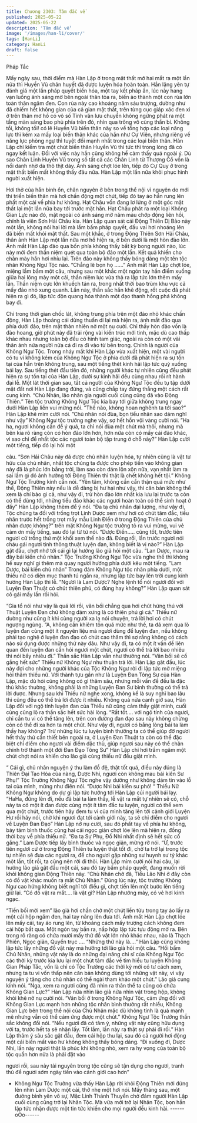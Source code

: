 ```yaml
---
title: Chương 2303: Tâm đắc về
published: 2025-05-22
updated: 2025-05-22
description: 'Tâm đắc về'
image: '/images/han-li/cover/'
tags: [HanLi]
category: HanLi
draft: false
---
```


Pháp Tắc

Mấy ngày sau, thời điểm mà Hàn Lập ở trong mật thất mở hai mắt
ra một lần nữa thì Huyền Vũ chân huyết đã được luyện hóa hoàn
toàn.
Hắn lặng yên tự đánh giá một lần pháp quyết biến hóa, một tay
kết pháp ấn, lúc này hang vạn luồng ánh sáng mờ bên ngoài thân
tỏa ra, biến ảo thành một con rùa lớn toàn thân ngăm đen.
Con rùa này cao khoảng năm sáu trượng, dường như đã chiếm
hết không gian của cả gian mật thất, trên từng cục giáp xác đen xì
ở trên thân mơ hồ có vô số Tinh văn lưu chuyển không ngừng
phát ra một tầng màn sáng bao phủ phía trên đó, nhìn qua trông
vô cùng thần bí.
Không tồi, không tồi! có lẽ Huyền Vũ biến thân này so về tổng
hợp các loại năng lực thì kém xa mấy loại biến thân khác của hắn
như Cự Viên, nhưng riêng về năng lực phòng ngự thì tuyệt đối
mạnh nhất trong các loại biến thân.
Hàn Lập chỉ kiểm tra một chút biến thân Huyền Vũ thì tức thì
trong lòng đã có ngay kết luận.
Đối với việc này hắn cũng không hề cảm thấy quá ngoài ý.
Dù sao Chân Linh Huyền Vũ trong số tất cả các Chân Linh từ
Thượng Cổ vốn là nổi danh nhờ da thô thịt dày.
Ánh sáng chợt lóe lên, tiếp đó Cự Quy ở trong mật thất biến mất
không thấy đâu nữa.
Hàn Lập một lần nữa khôi phục hình người xuất hiện.

Hơi thở của hắn bình ổn, chân nguyên ở bên trong thể nội vì
nguyên do mới thi triển biến thân mà hơi chấn động một chút, tiếp
đó tay áo hắn rung lên phất một cái về phía hư không.
Hạt Châu vốn đang lơ lửng ở một góc mật thất lại một lần nữa
bay tới trước mặt hắn.
Hạt Châu phát ra một loại Không Gian Lực nào đó, mặt ngoài có
ánh sáng mờ năm màu chớp động liên hồi, chính là viên Sơn Hải
Châu kia.
Hàn Lập quan sát cái Động Thiên Dị Bảo này một lần, không nói
hai lời mà lẩm bấm pháp quyết, đầu vai hơi nhoáng lên đã biến
mất khỏi mật thất.
Sau một khắc, ở trong Động Thiên Sơn Hải Châu, thân ảnh Hàn
Lập một lần nữa mơ hồ hiện ra, ở bên dưới là một hòn đảo lớn.
Ánh mắt Hàn Lập đảo qua bốn phía không thấy bất kỳ bong
người nào, lúc này mới đem thần niệm quét qua toàn bộ đảo một
lần.
Kết quả khiến cho chân mày hắn hơi nhíu lại.
Trên đảo này không thấy bóng dáng một tên tộc nhân Không Ngư
Tộc nào.
“Chẳng lẽ bọn họ ……”
Anh mắt Hàn Lập chợt lóe, miệng lẩm bẩm một câu, nhưng sau
một khắc một ngón tay hắn điểm xuống giữa hai lông mày một
cái, thần niệm lực vừa thả ra lập tức lớn thêm mấy lần.
Thần niệm cực lớn khuếch tán ra, trong nhất thời bao trùm khu
vực cả mấy đảo nhỏ xung quanh.
Lần này, thần sắc hắn khẽ động, rốt cuộc đã phát hiện ra gì đó,
lập tức độn quang hóa thành một đạo thanh hồng phá không bay
đi.

Chỉ trong thời gian chốc lát, không trung phía trên một đảo nhỏ
khác chấn động, Hàn Lập thoáng cái dừng thuấn di lại mà hiện ra,
ánh mắt đảo qua phía dưới đảo, trên mặt thản nhiên nở một nụ
cười.
Chỉ thấy hòn đảo vốn là đảo hoang, giờ phút này đã trải rộng vài
kiến trúc mới tinh, mặc dù cao thấp khác nhau nhưng toàn bộ đều
có hình tam giác, ngoài ra còn có một vài thân ảnh nửa người
nửa cá đi ra đi vào từ bên trong.
Chính là người của Không Ngư Tộc.
Trong nháy mắt khi Hàn Lập vừa xuất hiện, một vài người có tu vi
không kém của Không Ngư Tộc ở phía dưới đã phát hiện ra sự
tồn tại của hắn trên không trung, sau một tiếng thét kinh hãi lập
tức quỳ xuống bái lạy.
Sau tiếng thét đầu tiên đó, những người khác tự nhiên cũng đều
phát hiện ra sự tồn tại của Hàn Lập, dưới sự kinh hãi đều cùng
nhau rối rít hành đại lễ.
Một lát thời gian sau, tất cả người của Không Ngư Tộc đều tụ tập
dưới mặt đất nơi Hàn Lập đang đứng, và cũng chắp tay đứng
thẳng một cách rất cung kính.
“Chủ Nhân, lão nhân gia người cuối cùng cũng đã vào Động
Thiên.” Tên tộc trưởng Không Ngư Tộc kia bay tới giữa không
trung ngay dưới Hàn Lập liền vui mừng nói.
”Thế nào, không hoan nghênh ta tới sao?” Hàn Lập khẽ mỉm cười
nói.
”Chủ nhân nói đùa, bọn tiểu nhân sao dám nghĩ như vậy” Không
Ngư tộc trưởng nghe vậy, sợ hết hồn vội vàng cười nói.
”Ha ha, ngươi không cần để ý quá, ta chỉ nói đùa một chút mà
thôi, nhưng mà bên kia rõ ràng còn có hòn đảo lớn hơn, hơn nữa
còn có mấy cái đảo khác, vì sao chỉ để nhất tộc các ngươi toàn bộ
tập trung ở chỗ này?” Hàn Lập cười một tiếng, tiếp đó lại hỏi một

câu.
“Sơn Hải Châu này đã được chủ nhân luyện hóa, tự nhiên cũng là
vật tư hữu của chủ nhân, nhất tộc chúng ta được cho phép tiến
vào không gian này đã là phúc lớn bằng trời, làm sao còn dám lộn
xộn nữa, vạn nhất làm ra sai lầm gì đó ảnh hưởng tới Động Thiên
thì thật là chết không hết tội.” Không Ngư Tộc Trưởng kính cẩn
nói.
”Yên tâm, không cần cẩn thận quá mức như thế, Động Thiên này
nếu là dễ dàng bị hư hại như vậy, thì căn bản không thể xem là
chí bảo gì cả, như vậy đi, trừ hòn đảo lớn nhất kia lưu lại trước ta
còn có thể dùng tới, những tiểu đảo khác các ngươi hoàn toàn có
thể sinh hoạt ở đấy” Hàn Lập không thèm để ý nói.
“Đa tạ chủ nhân đại lượng, như vậy đi, Tộc chúng ta đối với trồng
trọt Linh Dược xem như hơi có chút tâm đắc, tiểu nhân trước hết
trồng trọt mấy mẫu Linh Điền ở trong Động Thiên của chủ nhân
được không?” trên mặt Không Ngư tộc trưởng tỏ ra vui mừng, vui
vẻ cảm ơn mấy tiếng, sau đó lại từ từ nói.
“Dược Điền….. cũng tốt, trước tiên ngươi cứ trồng thử một khối
xem thế nào đã. Đúng rồi, lần trước ngươi nói cháu gái ngươi tinh
thông thuật luyện đan, không biết là vị nào?” Hàn Lập gật đầu,
chợt nhớ tới cái gì lại hướng lão giả hỏi một câu.
“Lan Dược, mau ra đây bái kiến chủ nhân.” Tộc Trưởng Không
Ngư Tộc vừa nghe thế thì không hề suy nghĩ gì thêm mà quay
người hướng phía dưới kêu một tiếng.
”Lam Dược, bái kiến chủ nhân”
Trong đám Không Ngư tộc nhân phía dưới, một thiếu nữ có diện
mục thanh tú ngẩn ra, nhưng lập tức bay lên trời cung kính
hướng Hàn Lập thi lễ.
“Ngươi là Lam Dược? Nghe lệnh tổ nói ngươi đối với Luyện Đan
Thuật có chút thiên phú, có đúng hay không?” Hàn Lập quan sát
cô gái mấy lần rồi hỏi.

“Gia tổ nói như vậy là quá lời rồi, vãn bối chẳng qua hơi chút
hứng thú với Thuật Luyện Đan chứ không dám xưng là có thiên
phú gì cả.” Thiếu nữ dường như cũng ít khi cùng người xa lạ nói
chuyện, trả lời hơi có chút ngượng ngùng.
“A, không cần khiêm tốn quá mức như thế, ta đã xem qua lò luyện
đan cùng một ít nguyên liệu mà ngươi dùng để luyện đan, nếu
không phải tạo nghệ ở luyện đan đạo có chút cao thâm thì sợ
rằng không có cách nào sử dụng được những thứ này đâu. Như
vậy đi, ta có một ít vấn đề liên quan đến luyện đan cần hỏi ngươi
một chút, ngươi có thể trả lời bao nhiêu thì nói bấy nhiêu đi.” Thần
sắc Hàn Lập vẫn như thường nói.
“Vãn bối sẽ cố gắng hết sức” Thiếu nữ Không Ngư nhu thuận trả
lời.
Hàn Lập gât đầu, lúc này đợi cho những người khác của Tộc
Không Ngư rời đi lập tức mở miệng hỏi thăm thiếu nữ.
Với thành tựu gần như là Luyện Đan Tông Sư của Hàn Lập, mặc
dù hỏi cũng không có gì thâm sâu, nhưng mỗi vấn đề đều là đặc
thù khác thường, không phải là những Luyện Đan Sư bình
thường có thể trả lời được.
Nhưng sau khi Thiếu nữ nghe xong, không kể là suy nghĩ bao lâu
thì cũng đều có thể trả lời được ít nhiều.
Không quá nửa canh giờ sau, Hàn Lập đối với ngộ tính luyện đan
của Thiếu nữ cũng cảm thấy giật mình, cuối cùng cũng lộ ra thần
sắc hết sức hài lòng.
“Rất tốt…. với ngộ tính của ngươi, chỉ cần tu vi có thể tăng lên,
trên con đường đan đạo sau này không chừng còn có thể đi xa
hơn ta một chút. Như vậy đi, ngươi có bằng lòng bái ta làm thầy
hay không? Trừ những lúc tu luyện bình thường ta có thể giúp đỡ
ngươi hết thảy thứ cần thiết bên ngoài ra, ở Luyện Đan Thuật ta
còn có thể đặc biệt chỉ điểm cho ngươi vài điểm đặc thù, giúp
ngươi sau này có thể chân chính trở thành một đời Đan Đạo Tông
Sư” Hàn Lập chỉ hơi trầm ngâm một chút chợt nói ra khiến cho lão
giả cùng thiếu nữ đều giật mình.

“ Cái gì, chủ nhân nguyện ý thu làm đồ đệ, thật tốt quá, điều này
đúng là Thiên Đại Tạo Hóa của nàng, Dược Nhi, ngươi còn không
mau bái kiến Sư Phụ!” Tộc Trưởng Không Ngư Tộc nghe vậy
dường như không dám tin vào lỗ tai của mình, mừng như điên
nói.
“Dược Nhi bái kiến sư phó! “ Thiếu Nữ Không Ngư không do dự
gì lập tức hướng tới Hàn Lập cúi người bái lạy.
“HaHa, đứng lên đi, nếu đã bái ta làm thầy, lễ vật ra mắt tự nhiên
sẽ có, chỗ này ta có một ít đan được cùng một ít tâm đắc tu luyện,
ngươi có thể xem qua một chút, trước tiên hãy đem tu vi của mình
tăng lên tới cảnh giới Luyện Hư rồi hãy nói, chờ khi ngươi đạt tới
cảnh giới này, ta sẽ chỉ điểm cho ngươi về Luyện Đan Đạo” Hàn
Lập nở nụ cười, sau đó phất tay về phía hư không, bảy tám bình
thuốc cùng hai cái ngọc giản chợt lóe lên mà hiện ra, đồng thời
bay về phía thiếu nữ.
“Đa tạ Sư Phụ, Đồ Nhi nhất định sẽ hết sức cố gắng.” Lam Dược
tiếp lấy bình thuốc và ngọc giản, mừng rỡ nói.
“Ừ, trước tiên ngươi cứ ở trong Động Thiên tu luyện thật tốt đi,
chờ ta trở lại trong tộc tự nhiên sẽ đưa các ngươi ra, để cho ngươi
gặp những sư huynh sư tỷ khác một lần, tốt rồi, ta cũng nên rời đi
thôi.
Hàn Lập mỉm cười nói hai câu, lại hướng lão giả gật đầu một cái,
sau đó tay bấm pháp quyết, đang muốn rời khỏi không gian Động
Thiên này.
“Chủ Nhân chờ đã, Tiểu Lão Nhi ở đây còn có đồ vật khác muốn
ra mắt Chủ Nhân.”
Đúng lúc này, tộc trưởng Không Ngư cao hứng không biết nghĩ
tới điều gì, chợt tiến lên một bước lên tiếng giữ lại.
“Có đồ vật ra mắt…. là vật gì? Hàn Lập nhướng mày, có vẻ hơi
kinh ngạc.

“Tiền bối mời xem” lão giả hơi chần chờ một chút liền từu trong
tay áo lấy ra một cái hộp ngăm đen, hai tay nâng lên đưa tới.
Ánh mắt Hàn Lập chợt lóe lên mấy cái, tay áo rung lên, từ khoảng
cách mấy trượng cách không đem cái hộp bắt qua.
Một ngón tay bắn ra, nắp hộp lập tức tựu động mở ra.
Bên trong rõ ràng có chứa mười mấy thứ đồ vật lớn nhỏ khác
nhau, nào là Thạch Phiến, Ngọc giản, Quyển trục ….
“Những thứ này là….” Hàn Lập cũng không lập tức lấy những đồ
vật này mà hướng tới lão giả hỏi một câu.
“Hồi bẩm Chủ Nhân, những vật này là do những đại năng chi sĩ
của Không Ngư Tộc các thời kỳ trước kia lưu lại một chút tâm đắc
về tìm hiểu tu luyện Không Gian Pháp Tắc, vốn là chỉ có Tộc
Trưởng các thời kỳ mới có tư cách xem, nhưng ta tu vi vốn thấp
nên căn bản không dùng tới những vật này, vì vậy nguyện ý tặng
cho chủ nhân có thể ngài tham khảo một chút.” Lão giả cung kính
nói.
“Nga, xem ra ngươi cũng đã nhìn ra thân thể ta cũng có chứa
Không Gian Lực?” Hàn Lập nửa nhìn lão giả nửa nhìn vật trong
hộp, không khỏi khẽ nở nụ cười nói.
“Vãn bối ở trong Không Ngư Tộc, cảm ứng đối với Không Gian
Lực mạnh hơn những tộc nhân bình thường rất nhiều, Không
Gian Lực bên trong thể nội của Chủ Nhân mặc dù không tính là
quá mạnh mẽ nhưng vẫn có thể cảm ứng được một chút.” Không
Ngư Tộc Trưởng thần sắc không đổi nói.
“Nếu ngươi đã có tâm ý, những vật này cũng hữu dụng với ta,
trước hết ta sẽ nhận lấy. Tốt lắm, lần này ra thật sự phải đi rồi.”
Hàn Lập thâm ý sâu sắc gật đầu, đem cái hộp thu lại, sau đó cả
người hơi động một cái biến mất vào hư không không thấy bóng
dáng.
“Đi xuống đi, Dược Nhi, lần này ngươi thật là phúc khí không nhỏ,
xem ra hy vọng của toàn bộ tộc quần hơn nửa là phải đặt vào

ngươi rồi, sau này tài nguyên trong tộc cũng sẽ tận dụng cho
ngươi, tranh thủ để ngươi sớm ngày tiến vào cảnh giới cao hơn”
- Không Ngư Tộc Trưởng vừa thấy Hàn Lập rời khỏi Động Thiên
mới đứng lên nhìn Lam Dược một cái, thở nhẹ một hơi nói.
Mấy tháng sau, một đường bình yên vô sự, Mặc Linh Thánh
Thuyền chở đám người Hàn Lập cuối cùng cũng trở lại Nhân Tộc.
Mà vừa mới trở lại Nhân Tộc, bọn hắn lập tức nhận được một tin
tức khiến cho mọi người đều kinh hãi.
------oOo------
